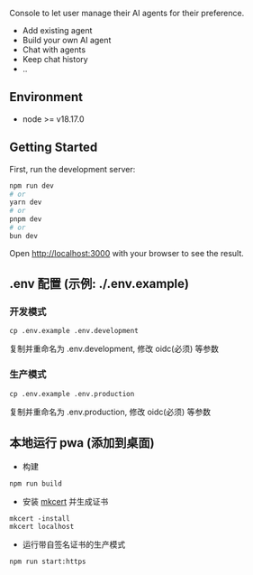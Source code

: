 Console to let user manage their AI agents for their preference.

- Add existing agent
- Build your own AI agent
- Chat with agents
- Keep chat history
- ..

## Environment

- node >= v18.17.0

## Getting Started

First, run the development server:

```bash
npm run dev
# or
yarn dev
# or
pnpm dev
# or
bun dev
```

Open <http://localhost:3000> with your browser to see the result.

## .env 配置 (示例: ./.env.example)

### 开发模式

```
cp .env.example .env.development
```

复制并重命名为 .env.development, 修改 oidc(必须) 等参数

### 生产模式

```
cp .env.example .env.production
```

复制并重命名为 .env.production, 修改 oidc(必须) 等参数

## 本地运行 pwa (添加到桌面)

- 构建

```
npm run build
```

- 安装 [mkcert](https://github.com/FiloSottile/mkcert) 并生成证书

```
mkcert -install
mkcert localhost
```

- 运行带自签名证书的生产模式

```
npm run start:https
```
